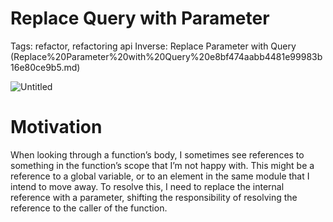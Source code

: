 # Replace Query with Parameter

Tags: refactor, refactoring api
Inverse: Replace Parameter with Query (Replace%20Parameter%20with%20Query%20e8bf474aabb4481e99983b16e80ce9b5.md)

![Untitled](Replace%20Query%20with%20Parameter%2087d0237d295e4a5d9ffafd51c82d3dac/Untitled.png)

# Motivation

When looking through a function’s body, I sometimes see references to something in the function’s scope that I’m not happy with. This might be a reference to a global variable, or to an element in the same module that I intend to move away. To resolve this, I need to replace the internal reference with a parameter, shifting the responsibility of resolving the reference to the caller of the function.